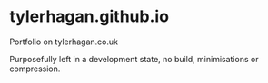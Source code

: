 # tylerhagan.github.io
Portfolio on tylerhagan.co.uk

Purposefully left in a development state, no build, minimisations or compression.
